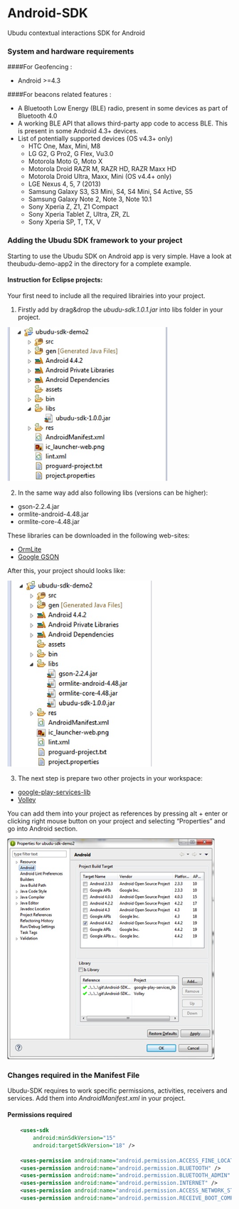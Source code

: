 Android-SDK
===========

Ubudu contextual interactions SDK for Android

### System and hardware requirements
####For Geofencing :
- Android >=4.3

####For beacons related features :
- A Bluetooth Low Energy (BLE) radio, present in some devices as part of Bluetooth 4.0
- A working BLE API that allows third-party app code to access BLE. This is present in some Android 4.3+ devices.
- List of potentially supported devices (OS v4.3+ only)
    + HTC One, Max, Mini, M8 
    + LG G2, G Pro2, G Flex, Vu3.0
    + Motorola Moto G, Moto X
    + Motorola Droid RAZR M, RAZR HD, RAZR Maxx HD 
    + Motorola Droid Ultra, Maxx, Mini (OS v4.4+ only)
    + LGE Nexus 4, 5, 7 (2013)
    + Samsung Galaxy S3, S3 Mini, S4, S4 Mini, S4 Active, S5
    + Samsung Galaxy Note 2, Note 3, Note 10.1
    + Sony Xperia Z, Z1, Z1 Compact
    + Sony Xperia Tablet Z, Ultra, ZR, ZL
    + Sony Xperia SP, T, TX, V

### Adding the Ubudu SDK framework to your project

Starting to use the Ubudu SDK on Android app is very simple. Have a look at theubudu-demo-app2 in the directory for a complete example.
#### Instruction for Eclipse projects:
Your first need to include all the required librairies into your project.

1. Firstly add by drag&drop the *ubudu-sdk.1.0.1.jar* into libs folder in your project.

![Eclipse project content](/__media-files/images/image_1.jpg) 

2. In the same way add also following libs (versions can be higher):

- gson-2.2.4.jar
- ormlite-android-4.48.jar
- ormlite-core-4.48.jar

These libraries can be downloaded in the following web-sites: 
- [OrmLite](http://ormlite.com)
- [Google GSON](https://code.google.com/p/google-gson/)

After this, your project should looks like:

![Eclipse project content](/__media-files/images/image_2.jpg) 

3. The next step is prepare two other projects in your workspace:

- [google-play-services-lib](http://developer.android.com/google/play-services/setup.html)
- [Volley](https://android.googlesource.com/platform/frameworks/volley)

You can add them into your project as references by pressing alt + enter or clicking right mouse button on your project and selecting “Properties” and go into Android section.

![Eclipse project content](/__media-files/images/image_3.jpg)

### Changes required in the Manifest File
Ubudu-SDK requires to work specific permissions, activities, receivers and services. Add them into *AndroidManifest.xml* in your project.

#### Permissions required
``` xml
    <uses-sdk
        android:minSdkVersion="15"
        android:targetSdkVersion="18" />

    <uses-permission android:name="android.permission.ACCESS_FINE_LOCATION" />
    <uses-permission android:name="android.permission.BLUETOOTH" />
    <uses-permission android:name="android.permission.BLUETOOTH_ADMIN" />
    <uses-permission android:name="android.permission.INTERNET" />
    <uses-permission android:name="android.permission.ACCESS_NETWORK_STATE" />
    <uses-permission android:name="android.permission.RECEIVE_BOOT_COMPLETED" />
  ```


